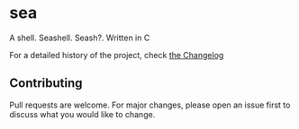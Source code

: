 # sea

A shell. Seashell. Seash?. Written in C

For a detailed history of the project, check [the Changelog](./Changelog.md)

<!--
## Getting started

### Requirements

(What other software does this project depend on?)

### Installation

(How can anyone get this software running, provided they meet the requirements?)

### Usage

(How is this software used?)

## Roadmap

(What ideas would I like to be implemented in the future?)
-->

## Contributing

Pull requests are welcome. For major changes, please open an issue first to
discuss what you would like to change.
